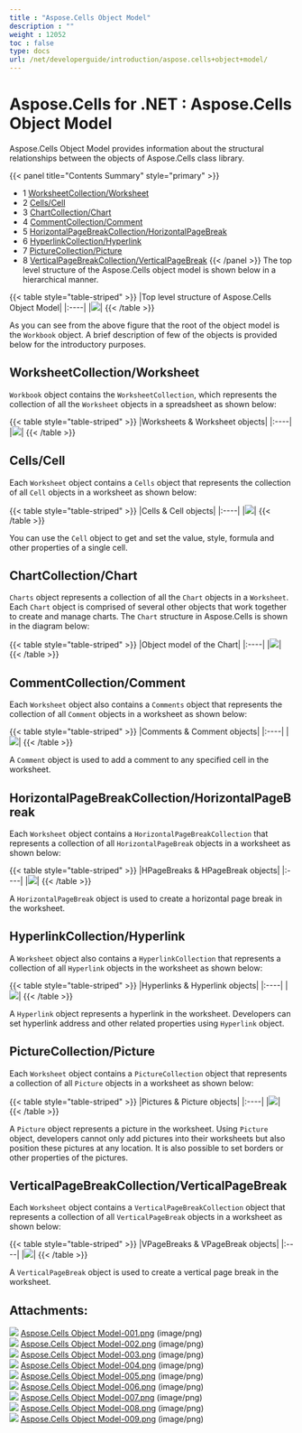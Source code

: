 ```yaml
---
title : "Aspose.Cells Object Model" 
description : "" 
weight : 12052 
toc : false
type: docs
url: /net/developerguide/introduction/aspose.cells+object+model/
---
```


# Aspose.Cells for .NET : Aspose.Cells Object Model


Aspose.Cells Object Model provides information about the structural relationships between the objects of Aspose.Cells class library.

{{< panel title="Contents Summary" style="primary" >}}
*   1 [WorksheetCollection/Worksheet](#worksheetcollection/worksheet)
*   2 [Cells/Cell](#cells/cell)
*   3 [ChartCollection/Chart](#chartcollection/chart)
*   4 [CommentCollection/Comment](#commentcollection/comment)
*   5 [HorizontalPageBreakCollection/HorizontalPageBreak](#horizontalpagebreakcollection/horizontalpagebreak)
*   6 [HyperlinkCollection/Hyperlink](#hyperlinkcollection/hyperlink)
*   7 [PictureCollection/Picture](#picturecollection/picture)
*   8 [VerticalPageBreakCollection/VerticalPageBreak](#verticalpagebreakcollection/verticalpagebreak)
{{< /panel >}}
The top level structure of the Aspose.Cells object model is shown below in a hierarchical manner.

{{< table style="table-striped" >}}
|Top level structure of Aspose.Cells Object Model|
|:----|
|![](https://docs2.aspose.com/cells/net/attachments/5018389/5114590.png)|
{{< /table >}}

As you can see from the above figure that the root of the object model is the `Workbook` object. A brief description of few of the objects is provided below for the introductory purposes.

## WorksheetCollection/Worksheet

`Workbook` object contains the `WorksheetCollection`, which represents the collection of all the `Worksheet` objects in a spreadsheet as shown below:

{{< table style="table-striped" >}}
|Worksheets & Worksheet objects|
|:----|
|![](https://docs2.aspose.com/cells/net/attachments/5018389/5114589.png)|
{{< /table >}}

## Cells/Cell

Each `Worksheet` object contains a `Cells` object that represents the collection of all `Cell` objects in a worksheet as shown below:

{{< table style="table-striped" >}}
|Cells & Cell objects|
|:----|
|![](https://docs2.aspose.com/cells/net/attachments/5018389/5114603.png)|
{{< /table >}}

You can use the `Cell` object to get and set the value, style, formula and other properties of a single cell.

## ChartCollection/Chart

`Charts` object represents a collection of all the `Chart` objects in a `Worksheet`. Each `Chart` object is comprised of several other objects that work together to create and manage charts. The `Chart` structure in Aspose.Cells is shown in the diagram below:

{{< table style="table-striped" >}}
|Object model of the Chart|
|:----|
|![](https://docs2.aspose.com/cells/net/attachments/5018389/5114604.png)|
{{< /table >}}

## CommentCollection/Comment

Each `Worksheet` object also contains a `Comments` object that represents the collection of all `Comment` objects in a worksheet as shown below:

{{< table style="table-striped" >}}
|Comments & Comment objects|
|:----|
|![](https://docs2.aspose.com/cells/net/attachments/5018389/5114601.png)|
{{< /table >}}

A `Comment` object is used to add a comment to any specified cell in the worksheet.

## HorizontalPageBreakCollection/HorizontalPageBreak

Each `Worksheet` object contains a `HorizontalPageBreakCollection` that represents a collection of all `HorizontalPageBreak` objects in a worksheet as shown below:

{{< table style="table-striped" >}}
|HPageBreaks & HPageBreak objects|
|:----|
|![](https://docs2.aspose.com/cells/net/attachments/5018389/5114602.png)|
{{< /table >}}

A `HorizontalPageBreak` object is used to create a horizontal page break in the worksheet.

## HyperlinkCollection/Hyperlink

A `Worksheet` object also contains a `HyperlinkCollection` that represents a collection of all `Hyperlink` objects in the worksheet as shown below:

{{< table style="table-striped" >}}
|Hyperlinks & Hyperlink objects|
|:----|
|![](https://docs2.aspose.com/cells/net/attachments/5018389/5114599.png)|
{{< /table >}}

A `Hyperlink` object represents a hyperlink in the worksheet. Developers can set hyperlink address and other related properties using `Hyperlink` object.

## PictureCollection/Picture

Each `Worksheet` object contains a `PictureCollection` object that represents a collection of all `Picture` objects in a worksheet as shown below:

{{< table style="table-striped" >}}
|Pictures & Picture objects|
|:----|
|![](https://docs2.aspose.com/cells/net/attachments/5018389/5114600.png)|
{{< /table >}}

A `Picture` object represents a picture in the worksheet. Using `Picture` object, developers cannot only add pictures into their worksheets but also position these pictures at any location. It is also possible to set borders or other properties of the pictures.

## VerticalPageBreakCollection/VerticalPageBreak

Each `Worksheet` object contains a `VerticalPageBreakCollection` object that represents a collection of all `VerticalPageBreak` objects in a worksheet as shown below:

{{< table style="table-striped" >}}
|VPageBreaks & VPageBreak objects|
|:----|
|![](https://docs2.aspose.com/cells/net/attachments/5018389/5114597.png)|
{{< /table >}}

A `VerticalPageBreak` object is used to create a vertical page break in the worksheet.

## Attachments:

![](https://docs2.aspose.com/cells/net/images/icons/bullet_blue.gif) [Aspose.Cells Object Model-001.png](https://docs2.aspose.com/cells/net/attachments/5018389/5114590.png) (image/png)  
![](https://docs2.aspose.com/cells/net/images/icons/bullet_blue.gif) [Aspose.Cells Object Model-002.png](https://docs2.aspose.com/cells/net/attachments/5018389/5114589.png) (image/png)  
![](https://docs2.aspose.com/cells/net/images/icons/bullet_blue.gif) [Aspose.Cells Object Model-003.png](https://docs2.aspose.com/cells/net/attachments/5018389/5114603.png) (image/png)  
![](https://docs2.aspose.com/cells/net/images/icons/bullet_blue.gif) [Aspose.Cells Object Model-004.png](https://docs2.aspose.com/cells/net/attachments/5018389/5114604.png) (image/png)  
![](https://docs2.aspose.com/cells/net/images/icons/bullet_blue.gif) [Aspose.Cells Object Model-005.png](https://docs2.aspose.com/cells/net/attachments/5018389/5114601.png) (image/png)  
![](https://docs2.aspose.com/cells/net/images/icons/bullet_blue.gif) [Aspose.Cells Object Model-006.png](https://docs2.aspose.com/cells/net/attachments/5018389/5114602.png) (image/png)  
![](https://docs2.aspose.com/cells/net/images/icons/bullet_blue.gif) [Aspose.Cells Object Model-007.png](https://docs2.aspose.com/cells/net/attachments/5018389/5114599.png) (image/png)  
![](https://docs2.aspose.com/cells/net/images/icons/bullet_blue.gif) [Aspose.Cells Object Model-008.png](https://docs2.aspose.com/cells/net/attachments/5018389/5114600.png) (image/png)  
![](https://docs2.aspose.com/cells/net/images/icons/bullet_blue.gif) [Aspose.Cells Object Model-009.png](https://docs2.aspose.com/cells/net/attachments/5018389/5114597.png) (image/png)  

